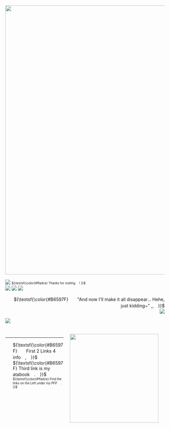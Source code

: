 ### <p align="center"> <img src="https://i.imgur.com/nFgU01Q.png" width="850">

![](https://komarev.com/ghpvc/?username=GR3AT3ST-MAGICIAN&color=ecb689) 
<sub><sup> ${\textsf{\color{#ffadce} Thanks for visiting 　! }}$ </sup></sub>  
<img src="https://64.media.tumblr.com/6cddb4f0643e34e7642c0b99fa9c7b22/5fea29cfc78f5d21-94/s100x200/cc3e345a2d26d4648b187766733c46393f5b8ec9.gifv"> <img src="https://64.media.tumblr.com/3bf648546639d3adebf68941499d490e/5fea29cfc78f5d21-fd/s100x200/69b0e88660690c88a4e0f3c59c54f17dc1800e80.gifv"> <img src="https://64.media.tumblr.com/99a4ef142dc2c480528010cde14aa602/5fea29cfc78f5d21-d8/s100x200/c0e3858430bac70dbac987a49d6c0b38b44268c4.gifv">

<p align="right">
 ${\textsf{\color{#B6597F}　　"And now I'll make it all disappear... Hehe, just kidding~" ,,　}}$ <br/>  <img src="https://pixelsafari.neocities.org/favicon/object/toy/toy8.gif"> <img
 

<p align="left"> 
  <p align="left"> <img src=https://spotify-github-profile.kittinanx.com/api/view?uid=9f61sehexidt1oeltbb7vatvu&cover_image=true&theme=novatorem&show_offline=false&background_color=121212&interchange=false&bar_color=f0cf56&bar_color_cover=false)](https://github.com/kittinan/spotify-github-profile)>
  </p>
  <img src="https://i.imgur.com/sbKVspR.png" width="280" height="280"  width="50%" align="right" style="margin: 20px;">
  <br>
  <hr>
</p>

<p align="left">
  <ul>
    ${\textsf{\color{#B6597F}　　First 2 Links 4 info　,　}}$ <br/>
    ${\textsf{\color{#B6597F} Third link is my atabook　.　}}$ <br/>
    <sub><sup> ${\textsf{\color{#ffadce} Find the links on the Left under my PFP 　. }}$ </sup></sub>   
  </ul>
</p>
